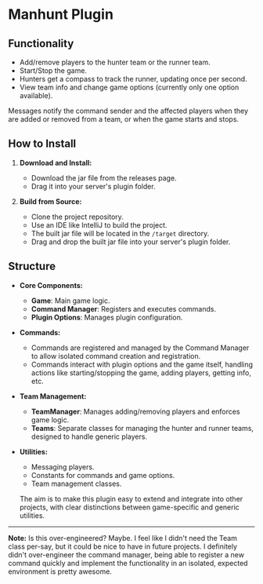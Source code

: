 # Manhunt Plugin

## Functionality

- Add/remove players to the hunter team or the runner team.
- Start/Stop the game.
- Hunters get a compass to track the runner, updating once per second.
- View team info and change game options (currently only one option available).

Messages notify the command sender and the affected players when they are added or removed from a team, or when the game starts and stops.

## How to Install

1. **Download and Install:**
   - Download the jar file from the releases page.
   - Drag it into your server's plugin folder.

2. **Build from Source:**
   - Clone the project repository.
   - Use an IDE like IntelliJ to build the project.
   - The built jar file will be located in the `/target` directory.
   - Drag and drop the built jar file into your server's plugin folder.

## Structure

- **Core Components:**
  - **Game**: Main game logic.
  - **Command Manager**: Registers and executes commands.
  - **Plugin Options**: Manages plugin configuration.

- **Commands:**
  - Commands are registered and managed by the Command Manager to allow isolated command creation and registration.
  - Commands interact with plugin options and the game itself, handling actions like starting/stopping the game, adding players, getting info, etc.
  
- **Team Management:**
  - **TeamManager**: Manages adding/removing players and enforces game logic.
  - **Teams**: Separate classes for managing the hunter and runner teams, designed to handle generic players.

- **Utilities:**
  - Messaging players.
  - Constants for commands and game options.
  - Team management classes.

  The aim is to make this plugin easy to extend and integrate into other projects, with clear distinctions between game-specific and generic utilities.

---

**Note:** Is this over-engineered? Maybe. I feel like I didn't need the Team class per-say, but it could be nice to have in future projects. I definitely didn't over-engineer the command manager, being able to register a new command quickly and implement the functionality in an isolated, expected environment is pretty awesome. 

